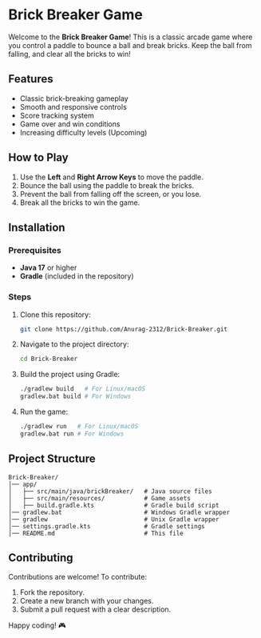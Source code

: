 # Brick Breaker Game

Welcome to the **Brick Breaker Game**! This is a classic arcade game where you control a paddle to bounce a ball and break bricks. Keep the ball from falling, and clear all the bricks to win!

## Features

- Classic brick-breaking gameplay
- Smooth and responsive controls
- Score tracking system
- Game over and win conditions
- Increasing difficulty levels (Upcoming)

## How to Play

1. Use the **Left** and **Right Arrow Keys** to move the paddle.
2. Bounce the ball using the paddle to break the bricks.
3. Prevent the ball from falling off the screen, or you lose.
4. Break all the bricks to win the game.

## Installation

### Prerequisites

- **Java 17** or higher
- **Gradle** (included in the repository)

### Steps

1. Clone this repository:
   ```bash
   git clone https://github.com/Anurag-2312/Brick-Breaker.git
   ```
2. Navigate to the project directory:
   ```bash
   cd Brick-Breaker
   ```
3. Build the project using Gradle:
   ```bash
   ./gradlew build   # For Linux/macOS
   gradlew.bat build # For Windows
   ```
4. Run the game:
   ```bash
   ./gradlew run   # For Linux/macOS
   gradlew.bat run # For Windows
   ```

## Project Structure

```
Brick-Breaker/
│── app/
│   ├── src/main/java/brickBreaker/   # Java source files
│   ├── src/main/resources/           # Game assets
│   ├── build.gradle.kts              # Gradle build script
│── gradlew.bat                       # Windows Gradle wrapper
│── gradlew                           # Unix Gradle wrapper
│── settings.gradle.kts               # Gradle settings
│── README.md                         # This file
```

## Contributing

Contributions are welcome! To contribute:

1. Fork the repository.
2. Create a new branch with your changes.
3. Submit a pull request with a clear description.

Happy coding! 🎮
